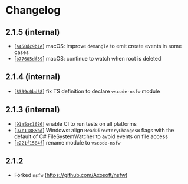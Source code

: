 # Changelog

## 2.1.5 (internal)

- [[`a450dc9b1e`](https://github.com/microsoft/vscode-nsfw/commit/a450dc9b1e)] macOS: improve `demangle` to emit create events in some cases
- [[`b77605df39`](https://github.com/microsoft/vscode-nsfw/commit/b77605df39)] macOS: continue to watch when root is deleted

## 2.1.4 (internal)

- [[`8339c0bd58`](https://github.com/microsoft/vscode-nsfw/commit/8339c0bd58)] fix TS definition to declare `vscode-nsfw` module

## 2.1.3 (internal)

- [[`91a5ac1686`](https://github.com/microsoft/vscode-nsfw/commit/91a5ac1686)] enable CI to run tests on all platforms
- [[`97c11885bd`](https://github.com/microsoft/vscode-nsfw/commit/97c11885bd)] Windows: align `ReadDirectoryChangesW` flags with the default of C# FileSystemWatcher to avoid events on file access 
- [[`e221f1584f`](https://github.com/microsoft/vscode-nsfw/commit/e221f1584f)] rename module to `vscode-nsfw`

## 2.1.2

- Forked `nsfw` (https://github.com/Axosoft/nsfw)